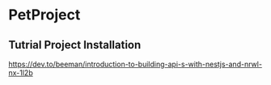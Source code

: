 

# PetProject

## Tutrial Project Installation
https://dev.to/beeman/introduction-to-building-api-s-with-nestjs-and-nrwl-nx-1l2b
